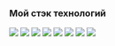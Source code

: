### Мой стэк технологий
<img src="https://img.shields.io/badge/HTML-black?style=for-the-badge&logo=html5&logoColor=red"/> <img src="https://img.shields.io/badge/CSS-black?style=for-the-badge&logo=css3&logoColor=blue"/> <img src="https://img.shields.io/badge/SASS-black?style=for-the-badge&logo=sass&logoColor=FF69B4"/> <img src="https://img.shields.io/badge/JavaScript-black?style=for-the-badge&logo=JavaScript&logoColor=yellow"/> <img src="https://img.shields.io/badge/gulp-black?style=for-the-badge&logo=gulp&logoColor=red"/> <img src="https://img.shields.io/badge/npm-black?style=for-the-badge&logo=npm&logoColor=red"/> <img src="https://img.shields.io/badge/GIT-black?style=for-the-badge&logo=git&logoColor=red"/> <img src="https://img.shields.io/badge/github-black?style=for-the-badge&logo=github&logoColor=white"/> 
